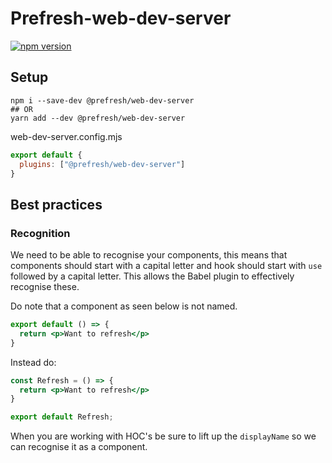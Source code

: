 # Prefresh-web-dev-server

[![npm version](https://badgen.net/npm/v/@prefresh/es-dev-server)](https://www.npmjs.com/package/@prefresh/web-dev-server)

## Setup

```
npm i --save-dev @prefresh/web-dev-server
## OR
yarn add --dev @prefresh/web-dev-server
```

web-dev-server.config.mjs

```js
export default {
  plugins: ["@prefresh/web-dev-server"]
}
```

## Best practices

### Recognition

We need to be able to recognise your components, this means that components should
start with a capital letter and hook should start with `use` followed by a capital letter.
This allows the Babel plugin to effectively recognise these.

Do note that a component as seen below is not named.

```jsx
export default () => {
  return <p>Want to refresh</p>
}
```

Instead do:

```jsx
const Refresh = () => {
  return <p>Want to refresh</p>
}

export default Refresh;
```

When you are working with HOC's be sure to lift up the `displayName` so we can
recognise it as a component.

